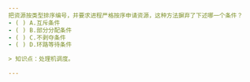 ```yaml
---
把资源按类型排序编号，并要求进程严格按序申请资源，这种方法摒弃了下述哪一个条件？
- ( ) A.互斥条件 
- ( ) B.部分分配条件 
- ( ) C.不剥夺条件 
- ( ) D.环路等待条件

> 知识点：处理机调度。

---
```

